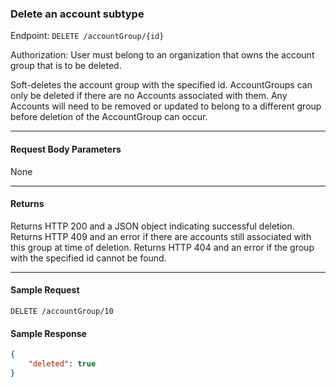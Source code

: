 ### Delete an account subtype
Endpoint: `DELETE /accountGroup/{id}`

Authorization: User must belong to an organization that owns the account group that is to be deleted.

Soft-deletes the account group with the specified id. AccountGroups can only be deleted if there are no Accounts associated with them. Any Accounts will need to be removed or updated to belong to a different group before deletion of the AccountGroup can occur.
___

#### Request Body Parameters
None
___
#### Returns
Returns HTTP 200 and a JSON object indicating successful deletion. Returns HTTP 409 and an error if there are accounts still associated with this group at time of deletion. Returns HTTP 404 and an error if the group with the specified id cannot be found.
____


#### Sample Request
	DELETE /accountGroup/10


#### Sample Response
```json
{
    "deleted": true
}
```



